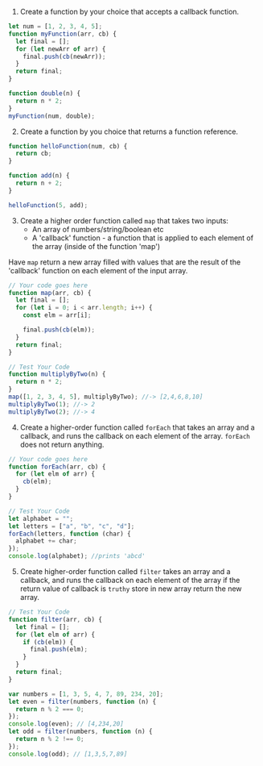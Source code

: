 1. Create a function by your choice that accepts a callback function.

```js
let num = [1, 2, 3, 4, 5];
function myFunction(arr, cb) {
  let final = [];
  for (let newArr of arr) {
    final.push(cb(newArr));
  }
  return final;
}

function double(n) {
  return n * 2;
}
myFunction(num, double);
```

2. Create a function by you choice that returns a function reference.

```js
function helloFunction(num, cb) {
  return cb;
}

function add(n) {
  return n + 2;
}

helloFunction(5, add);
```

3. Create a higher order function called `map` that takes two inputs:
   - An array of numbers/string/boolean etc
   - A 'callback' function - a function that is applied to each element of the array (inside of the function 'map')

Have `map` return a new array filled with values that are the result of the 'callback' function on each element of the input array.

```js
// Your code goes here
function map(arr, cb) {
  let final = [];
  for (let i = 0; i < arr.length; i++) {
    const elm = arr[i];

    final.push(cb(elm));
  }
  return final;
}

// Test Your Code
function multiplyByTwo(n) {
  return n * 2;
}
map([1, 2, 3, 4, 5], multiplyByTwo); //-> [2,4,6,8,10]
multiplyByTwo(1); //-> 2
multiplyByTwo(2); //-> 4
```

4. Create a higher-order function called `forEach` that takes an array and a callback, and runs the callback on each element of the array. `forEach` does not return anything.

```js
// Your code goes here
function forEach(arr, cb) {
  for (let elm of arr) {
    cb(elm);
  }
}

// Test Your Code
let alphabet = "";
let letters = ["a", "b", "c", "d"];
forEach(letters, function (char) {
  alphabet += char;
});
console.log(alphabet); //prints 'abcd'
```

5. Create higher-order function called `filter` takes an array and a callback, and runs the callback on each element of the array if the return value of callback is `truthy` store in new array return the new array.

```js
// Test Your Code
function filter(arr, cb) {
  let final = [];
  for (let elm of arr) {
    if (cb(elm)) {
      final.push(elm);
    }
  }
  return final;
}

var numbers = [1, 3, 5, 4, 7, 89, 234, 20];
let even = filter(numbers, function (n) {
  return n % 2 === 0;
});
console.log(even); // [4,234,20]
let odd = filter(numbers, function (n) {
  return n % 2 !== 0;
});
console.log(odd); // [1,3,5,7,89]
```
